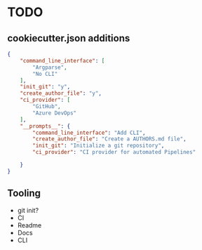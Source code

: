 # TODO
## cookiecutter.json additions
```json
{
    "command_line_interface": [
        "Argparse",
        "No CLI"
    ],
    "init_git": "y",
    "create_author_file": "y",
    "ci_provider": [
        "GitHub",
        "Azure DevOps"
    ],
    "__prompts__": {
        "command_line_interface": "Add CLI",
        "create_author_file": "Create a AUTHORS.md file",
        "init_git": "Initialize a git repository",
        "ci_provider": "CI provider for automated Pipelines"

    }
}
```
## Tooling

- git init?
- CI
- Readme
- Docs
- CLI

